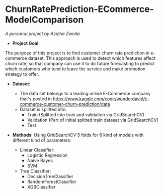 # ChurnRatePrediction-ECommerce-ModelComparison

*A personal project by Azizha Zeinita*

* **Project Goal**: 

The purpose of this project is to find customer churn rate prediction in e-commerce dataset. This approach is used to detect which features affect churn rate, so that company can use it to do future forecasting to predict which customers who tend to leave the service and make promotion strategy to offer.


* **Dataset**:
  * The data set belongs to a leading online E-Commerce company that's posted in https://www.kaggle.com/code/wonderdavid/e-commerce-customer-churn-prediction/data
  * Dataset is splitted into:
       * Train (Splitted into train and validation via GridSearchCV)
       * Validation (Part of initial splitted train dataset via GridSearchCV)
       * Test


* **Methods**: 
  Using GridSearchCV 5 folds for 6 kind of models with different kind of parameters:
   * Linear Classifier:
       * Logistic Regression
       * Naive Bayes
       * SVM
    * Tree Classifier:
      * DecisionTreeClassifier
      * RandomForestClassifier
      * XGBClassifier
